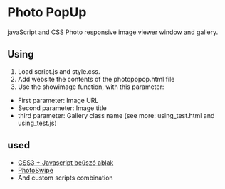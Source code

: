 # Photo PopUp
javaScript and CSS Photo responsive image viewer window and gallery.

## Using
1. Load script.js and style.css.
2. Add website the contents of the photopopop.html file
3. Use the showimage function, with this parameter:
  * First parameter: Image URL
  * Second parameter: Image title
  * third parameter: Gallery class name (see more: using_test.html and using_test.js)



## used
* [CSS3 + Javascript beúszó ablak](http://kovjonas.into.hu/cssablak.html)
* [PhotoSwipe](https://github.com/dimsemenov/photoswipe)
* And custom scripts combination
